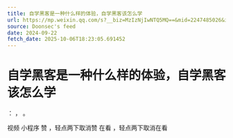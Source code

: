 ```yaml
---
title: 自学黑客是一种什么样的体验，自学黑客该怎么学
url: https://mp.weixin.qq.com/s?__biz=MzIzNjIwNTQ5MQ==&mid=2247485026&idx=1&sn=9b488f4c7bd7cd3e5d6b00746641322c
source: Doonsec's feed
date: 2024-09-22
fetch_date: 2025-10-06T18:23:05.691452
---
```


# 自学黑客是一种什么样的体验，自学黑客该怎么学

：
，
。

视频
小程序
赞
，轻点两下取消赞
在看
，轻点两下取消在看